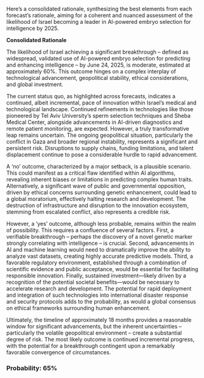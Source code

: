 Here’s a consolidated rationale, synthesizing the best elements from each forecast’s rationale, aiming for a coherent and nuanced assessment of the likelihood of Israel becoming a leader in AI-powered embryo selection for intelligence by 2025.

**Consolidated Rationale**

The likelihood of Israel achieving a significant breakthrough – defined as widespread, validated use of AI-powered embryo selection for predicting and enhancing intelligence – by June 24, 2025, is moderate, estimated at approximately 60%. This outcome hinges on a complex interplay of technological advancement, geopolitical stability, ethical considerations, and global investment.

The current status quo, as highlighted across forecasts, indicates a continued, albeit incremental, pace of innovation within Israel’s medical and technological landscape.  Continued refinements in technologies like those pioneered by Tel Aviv University’s sperm selection techniques and Sheba Medical Center, alongside advancements in AI-driven diagnostics and remote patient monitoring, are expected. However, a truly transformative leap remains uncertain.  The ongoing geopolitical situation, particularly the conflict in Gaza and broader regional instability, represents a significant and persistent risk.  Disruptions to supply chains, funding limitations, and talent displacement continue to pose a considerable hurdle to rapid advancement.

A ‘no’ outcome, characterized by a major setback, is a plausible scenario. This could manifest as a critical flaw identified within AI algorithms, revealing inherent biases or limitations in predicting complex human traits. Alternatively, a significant wave of public and governmental opposition, driven by ethical concerns surrounding genetic enhancement, could lead to a global moratorium, effectively halting research and development.  The destruction of infrastructure and disruption to the innovation ecosystem, stemming from escalated conflict, also represents a credible risk.

However, a ‘yes’ outcome, although less probable, remains within the realm of possibility. This requires a confluence of several factors. First, a verifiable breakthrough – perhaps the discovery of a novel genetic marker strongly correlating with intelligence – is crucial. Second, advancements in AI and machine learning would need to dramatically improve the ability to analyze vast datasets, creating highly accurate predictive models. Third, a favorable regulatory environment, established through a combination of scientific evidence and public acceptance, would be essential for facilitating responsible innovation. Finally, sustained investment—likely driven by a recognition of the potential societal benefits—would be necessary to accelerate research and development. The potential for rapid deployment and integration of such technologies into international disaster response and security protocols adds to the probability, as would a global consensus on ethical frameworks surrounding human enhancement.

Ultimately, the timeline of approximately 18 months provides a reasonable window for significant advancements, but the inherent uncertainties – particularly the volatile geopolitical environment – create a substantial degree of risk. The most likely outcome is continued incremental progress, with the potential for a breakthrough contingent upon a remarkably favorable convergence of circumstances.

### Probability: 65%